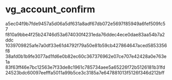 vg_account_confirm
==================

a5ec04f9b7fde9457a5d06a5df631a8adf67db072e5697f85949a6fef509fc57
f810a9bbe4f25b24746d53a674030f4231eda76ddec4ece0dae83aa54b7a2ddc
1039709825afe7a0df33e61d4792f79a50e81b59cb427864647aced5853356f8
38afd0b1b9fe3077ad1fd6e0b82ec60c367376962e07ce707e42428a0e763e1a
83f63ff46e7bc12563e7f33de8c1961c785734aee5a65226f72b5126181b31fd
24523bdc60097eefffa5011a99b5ce3c3185a7e647881013f5126f346d212bff
